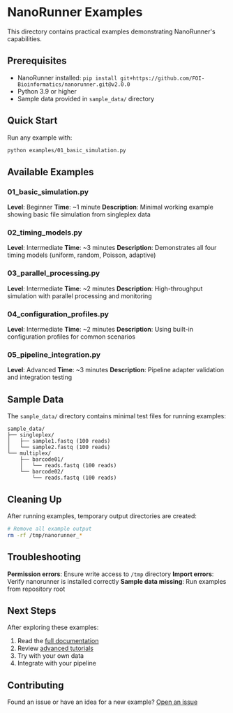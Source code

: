 # NanoRunner Examples

This directory contains practical examples demonstrating NanoRunner's capabilities.

## Prerequisites

- NanoRunner installed: `pip install git+https://github.com/FOI-Bioinformatics/nanorunner.git@v2.0.0`
- Python 3.9 or higher
- Sample data provided in `sample_data/` directory

## Quick Start

Run any example with:
```bash
python examples/01_basic_simulation.py
```

## Available Examples

### 01_basic_simulation.py
**Level**: Beginner
**Time**: ~1 minute
**Description**: Minimal working example showing basic file simulation from singleplex data

### 02_timing_models.py
**Level**: Intermediate
**Time**: ~3 minutes
**Description**: Demonstrates all four timing models (uniform, random, Poisson, adaptive)

### 03_parallel_processing.py
**Level**: Intermediate
**Time**: ~2 minutes
**Description**: High-throughput simulation with parallel processing and monitoring

### 04_configuration_profiles.py
**Level**: Intermediate
**Time**: ~2 minutes
**Description**: Using built-in configuration profiles for common scenarios

### 05_pipeline_integration.py
**Level**: Advanced
**Time**: ~3 minutes
**Description**: Pipeline adapter validation and integration testing

## Sample Data

The `sample_data/` directory contains minimal test files for running examples:

```
sample_data/
├── singleplex/
│   ├── sample1.fastq (100 reads)
│   └── sample2.fastq (100 reads)
└── multiplex/
    ├── barcode01/
    │   └── reads.fastq (100 reads)
    └── barcode02/
        └── reads.fastq (100 reads)
```

## Cleaning Up

After running examples, temporary output directories are created:
```bash
# Remove all example output
rm -rf /tmp/nanorunner_*
```

## Troubleshooting

**Permission errors**: Ensure write access to `/tmp` directory
**Import errors**: Verify nanorunner is installed correctly
**Sample data missing**: Run examples from repository root

## Next Steps

After exploring these examples:
1. Read the [full documentation](../README.md)
2. Review [advanced tutorials](../docs/)
3. Try with your own data
4. Integrate with your pipeline

## Contributing

Found an issue or have an idea for a new example?
[Open an issue](https://github.com/FOI-Bioinformatics/nanorunner/issues)
